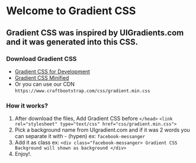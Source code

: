 # Welcome to Gradient CSS

## Gradient CSS was inspired by UIGradients.com and it was generated into this CSS.

### Download Gradient CSS
- [Gradient CSS for Development](https://www.craftbootstrap.com/css/gradient.css "Uncompressed Gradient CSS")
- [Gradient CSS Minified](https://www.craftbootstrap.com/css/gradient.min.css "Minified Gradient CSS")
- Or you can use our CDN `https://www.craftbootstrap.com/css/gradient.min.css`
    
### How it works?
1. After download the files, Add Gradient CSS before `</head>` ```<link rel="stylesheet" type="text/css" href="css/gradient.min.css">```
2. Pick a background name from UIgradient.com and if it was 2 words you can separate it with - (hypen) ex: `facebook-messanger`
3. Add it as class ex: `<div class="facebook-messanger> Gradient CSS Background will shown as background </div>`
4. Enjoy!.
